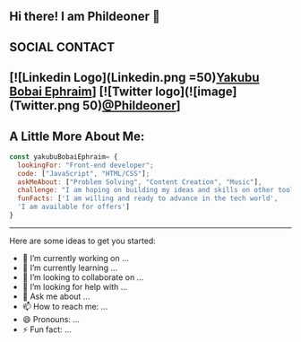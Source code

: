 Hi there! I am Phildeoner 👋
---
SOCIAL CONTACT
---
[![Linkedin Logo](Linkedin.png =50)[Yakubu Bobai Ephraim](https://www.linkedin.com/in/yakubu-bobai-ephraim)] [![Twitter logo](![image](Twitter.png 50)[@Phildeoner](https://twitter.com/Phildeone?t=unuPgueZnf3fNfP5JqnRpg&s=09)]
---
A Little More About Me:
---
```javascript
const yakubuBobaiEphraim= {
  lookingFor: "Front-end developer";
  code: ["JavaScript", "HTML/CSS"];
  askMeAbout: ["Problem Solving", "Content Creation", "Music"],
  challenge: "I am hoping on building my ideas and skills on other tools like React and Ruby",
  funFacts: ['I am willing and ready to advance in the tech world', 
  'I am available for offers']
}
```
---
Here are some ideas to get you started:

- 🔭 I’m currently working on ...
- 🌱 I’m currently learning ...
- 👯 I’m looking to collaborate on ...
- 🤔 I’m looking for help with ...
- 💬 Ask me about ...
- 📫 How to reach me: ...
- 😄 Pronouns: ...
- ⚡ Fun fact: ...
